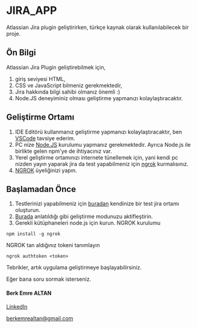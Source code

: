 # JIRA_APP
Atlassian Jira plugin geliştirirken, türkçe kaynak olarak kullanılabilecek bir proje.

## Ön Bilgi
Atlassian Jira Plugin geliştirebilmek için, 
1. giriş seviyesi HTML, 
2. CSS ve JavaScript bilmeniz gerekmektedir, 
3. Jira hakkında bilgi sahibi olmanız önemli :) 
4. Node.JS deneyiminiz olması geliştirme yapmanızı kolaylaştıracaktır.

## Geliştirme Ortamı
1. IDE Editörü kullanmanız geliştirme yapmanızı kolaylaştıracaktır, ben [VSCode](https://code.visualstudio.com/download) tavsiye ederim.
2. PC nize [Node.JS](https://nodejs.org/) kurulumu yapmanız gerekmektedir. Ayrıca Node.js ile birlikte gelen npm'ye de ihtiyacınız var.
3. Yerel geliştirme ortamınızı internete tünellemek için, yani kendi pc nizden yayın yaparak jira da test yapabilmeniz için [ngrok](https://ngrok.com/download) kurmalısınız.
4. [NGROK](https://dashboard.ngrok.com/signup) üyeliğinizi yapın.

## Başlamadan Önce
1. Testlerinizi yapabilmeniz için [buradan](http://go.atlassian.com/cloud-dev) kendinize bir test jira ortamı oluşturun. 
2. [Burada](https://developer.atlassian.com/cloud/jira/platform/getting-started-with-connect/#step-2--enable-development-mode-in-your-site) anlatıldığı gibi geliştirme modunuzu aktifleştirin.
3. Gerekli kütüphaneleri node.js için kurun.
NGROK kurulumu
```
npm install -g ngrok 
```
NGROK tan aldığınız tokeni tanımlayın
```
ngrok authtoken <token>
```

Tebrikler, artık uygulama geliştirmeye başlayabilirsiniz.

Eğer bana soru sormak isterseniz.
#### Berk Emre ALTAN

[LinkedIn](https://www.linkedin.com/in/berkemrealtan/)

berkemrealtan@gmail.com
